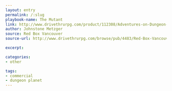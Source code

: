 ```yaml
---
layout: entry
permalink: /:slug
playbook-name: The Mutant
link: http://www.drivethrurpg.com/product/112308/Adventures-on-Dungeon-Planet
author: Johnstone Metzger
source: Red Box Vancouver
source-url: http://www.drivethrurpg.com/browse/pub/4483/Red-Box-Vancouver

excerpt:

categories:
- other

tags:
- commercial
- dungeon planet
---
```

